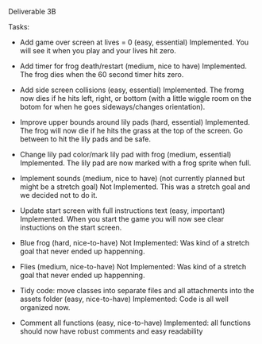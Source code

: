 Deliverable 3B

Tasks:
- Add game over screen at lives = 0 (easy, essential)
Implemented.  You will see it when you play and your lives hit zero.

- Add timer for frog death/restart (medium, nice to have)
Implemented.  The frog dies when the 60 second timer hits zero.

- Add side screen collisions (easy, essential)
Implemented.  The fromg now dies if he hits left, right, or bottom (with a little wiggle room on the botom for when he goes sideways/changes orientation).

- Improve upper bounds around lily pads (hard, essential)
Implemented.  The frog will now die if he hits the grass at the top of the screen.  Go between to hit the lily pads and be safe.

- Change lily pad color/mark lily pad with frog (medium, essential)
Implemented.  The lily pad are now marked with a frog sprite when full.

- Implement sounds (medium, nice to have) (not currently planned but might be a stretch goal)
Not Implemented.  This was a stretch goal and we decided not to do it.

- Update start screen with full instructions text (easy, important)
Implemented.  When you start the game you will now see clear instuctions on the start screen.

- Blue frog (hard, nice-to-have)
Not Implemented:  Was kind of a stretch goal that never ended up happenning.
- Flies (medium, nice-to-have)
Not Implemented:  Was kind of a stretch goal that never ended up happenning.

- Tidy code: move classes into separate files and all attachments into the assets folder (easy, nice-to-have)
Implemented: Code is all well organized now.

- Comment all functions (easy, nice-to-have)
Implemented:  all functions should now have robust comments and easy readability
